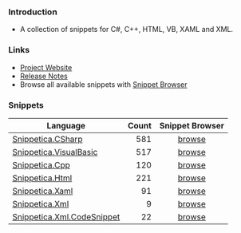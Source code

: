 ﻿### Introduction

* A collection of snippets for C\#, C\+\+, HTML, VB, XAML and XML\.

### Links

* [Project Website](http://github.com/josefpihrt/snippetica)
* [Release Notes](http://github.com/josefpihrt/snippetica/blob/main/ChangeLog.md)
* Browse all available snippets with [Snippet Browser](http://pihrt.net/snippetica/snippets?engine=vs)

### Snippets

Language|Count | Snippet Browser 
--------|-----:|:---------------:
[Snippetica.CSharp](http://github.com/josefpihrt/snippetica/blob/main/src/Snippetica.VisualStudio/Snippetica.CSharp/README.md)|581|[browse](http://pihrt.net/snippetica/snippets?engine=vs&language=csharp)
[Snippetica.VisualBasic](http://github.com/josefpihrt/snippetica/blob/main/src/Snippetica.VisualStudio/Snippetica.VisualBasic/README.md)|517|[browse](http://pihrt.net/snippetica/snippets?engine=vs&language=vb)
[Snippetica.Cpp](http://github.com/josefpihrt/snippetica/blob/main/src/Snippetica.VisualStudio/Snippetica.Cpp/README.md)|120|[browse](http://pihrt.net/snippetica/snippets?engine=vs&language=cpp)
[Snippetica.Html](http://github.com/josefpihrt/snippetica/blob/main/src/Snippetica.VisualStudio/Snippetica.Html/README.md)|221|[browse](http://pihrt.net/snippetica/snippets?engine=vs&language=html)
[Snippetica.Xaml](http://github.com/josefpihrt/snippetica/blob/main/src/Snippetica.VisualStudio/Snippetica.Xaml/README.md)|91|[browse](http://pihrt.net/snippetica/snippets?engine=vs&language=xaml)
[Snippetica.Xml](http://github.com/josefpihrt/snippetica/blob/main/src/Snippetica.VisualStudio/Snippetica.Xml/README.md)|9|[browse](http://pihrt.net/snippetica/snippets?engine=vs&language=xml)
[Snippetica.Xml.CodeSnippet](http://github.com/josefpihrt/snippetica/blob/main/src/Snippetica.VisualStudio/Snippetica.Xml.CodeSnippet/README.md)|22|[browse](http://pihrt.net/snippetica/snippets?engine=vs&language=xml)

